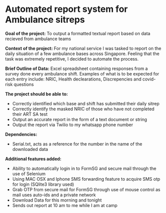 # Automated report system for Ambulance sitreps
**Goal of the project:** To output a formatted textual report based on data recieved from ambulance teams

**Context of the project:** For my national service I was tasked to report on the daily situation of a few ambulance bases across Singapore. Feeling that the task was extremely repetitive, I decided to automate the process.

**Brief Outline of Data:** Excel spreadsheet containing responses from a survey done every ambulance shift. Examples of what is to be expected for each entry include: NRIC, Health declearations, Discrepencies and covid-risk questions

**The project should be able to:**
  * Correctly identified which base and shift has submitted their daily sitrep
  * Correctly identify the masked NRIC of those who have not completed their ART SA test
  * Output an accurate report in the form of a text document or string
  * Output the report via Twilio to my whatsapp phone number

**Dependencies:**
  * Serial.txt, acts as a reference for the number in the name of the downloaded data

**Additional features added:**
  * Ability to automatically login in to FormSG and secure mail through the use of Selenium
  * Using MAC OSX and Iphone SMS forwarding feature to acquire SMS otp for login (SQlite3 library used)
  * Grab OTP from secure mail for FormSG through use of mouse control as mail uses auto-ids and a private network
  * Download Data for this morning and tonight
  * Sends out report at 10 am to me while I am at camp
